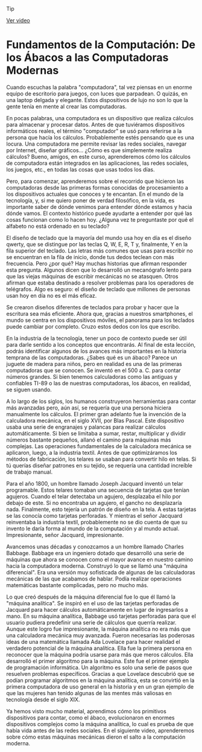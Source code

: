 > [!TIP]  
> [Ver video](https://youtu.be/RdDYc9RI-ZI)


# Fundamentos de la Computación: De los Ábacos a las Computadoras Modernas

Cuando escuchas la palabra "computadora", tal vez piensas en un enorme equipo de escritorio para juegos, con luces que parpadean. O quizás, en una laptop delgada y elegante. Estos dispositivos de lujo no son lo que la gente tenía en mente al crear las computadoras.

En pocas palabras, una computadora es un dispositivo que realiza cálculos para almacenar y procesar datos. Antes de que tuviéramos dispositivos informáticos reales, el término "computador" se usó para referirse a la persona que hacía los cálculos. Probablemente estés pensando que es una locura. Una computadora me permite revisar las redes sociales, navegar por Internet, diseñar gráficos... ¿Cómo es que simplemente realiza cálculos? Bueno, amigos, en este curso, aprenderemos cómo los cálculos de computadora están integrados en las aplicaciones, las redes sociales, los juegos, etc., en todas las cosas que usas todos los días.

Pero, para comenzar, aprenderemos sobre el recorrido que hicieron las computadoras desde las primeras formas conocidas de procesamiento a los dispositivos actuales que conoces y te encantan. En el mundo de la tecnología, y, si me quiero poner de verdad filosófico, en la vida, es importante saber de dónde venimos para entender dónde estamos y hacia dónde vamos. El contexto histórico puede ayudarte a entender por qué las cosas funcionan como lo hacen hoy. ¿Alguna vez te preguntaste por qué el alfabeto no está ordenado en su teclado?

El diseño de teclado que la mayoría del mundo usa hoy en día es el diseño qwerty, que se distingue por las teclas Q, W, E, R, T y, finalmente, Y en la fila superior del teclado. Las letras más comunes que usas para escribir no se encuentran en la fila de inicio, donde tus dedos teclean con más frecuencia. Pero ¿por qué? Hay muchas historias que afirman responder esta pregunta. Algunos dicen que lo desarrolló un mecanógrafo lento para que las viejas máquinas de escribir mecánicas no se atasquen. Otros afirman que estaba destinado a resolver problemas para los operadores de telégrafos. Algo es seguro: el diseño de teclado que millones de personas usan hoy en día no es el más eficaz.

Se crearon diseños diferentes de teclados para probar y hacer que la escritura sea más eficiente. Ahora que, gracias a nuestros smartphones, el mundo se centra en los dispositivos móviles, el panorama para los teclados puede cambiar por completo. Cruzo estos dedos con los que escribo.

En la industria de la tecnología, tener un poco de contexto puede ser útil para darle sentido a los conceptos que encontrarás. Al final de esta lección, podrás identificar algunos de los avances más importantes en la historia temprana de las computadoras. ¿Sabes qué es un ábaco? Parece un juguete de madera para niños, pero en realidad es una de las primeras computadoras que se conocen. Se inventó en el 500 a. C. para contar números grandes. Si bien tenemos calculadoras como las antiguas y confiables TI-89 o las de nuestras computadoras, los ábacos, en realidad, se siguen usando.

A lo largo de los siglos, los humanos construyeron herramientas para contar más avanzadas pero, aún así, se requería que una persona hiciera manualmente los cálculos. El primer gran adelanto fue la invención de la calculadora mecánica, en el siglo XVII, por Blas Pascal. Este dispositivo usaba una serie de engranajes y palancas para realizar cálculos automáticamente. Si bien se limitaba a sumar, restar, multiplicar y dividir números bastante pequeños, allanó el camino para máquinas más complejas. Las operaciones fundamentales de la calculadora mecánica se aplicaron, luego, a la industria textil. Antes de que optimizáramos los métodos de fabricación, los telares se usaban para convertir hilo en telas. Si tú querías diseñar patrones en su tejido, se requería una cantidad increíble de trabajo manual.

Para el año 1800, un hombre llamado Joseph Jacquard inventó un telar programable. Estos telares tomaban una secuencia de tarjetas que tenían agujeros. Cuando el telar detectaba un agujero, desplazaba el hilo por debajo de este. Si no encontraba un agujero, el gancho no desplazaría nada. Finalmente, esto tejería un patrón de diseño en la tela. A estas tarjetas se las conocía como tarjetas perforadas. Y mientras el señor Jacquard reinventaba la industria textil, probablemente no se dio cuenta de que su invento le daría forma al mundo de la computación y al mundo actual. Impresionante, señor Jacquard, impresionante.

Avancemos unas décadas y conozcamos a un hombre llamado Charles Babbage. Babbage era un ingeniero dotado que desarrolló una serie de máquinas que ahora se conocen como el mayor avance en nuestro camino hacia la computadora moderna. Construyó lo que se llamó una "máquina diferencial". Era una versión muy sofisticada de algunas de las calculadoras mecánicas de las que acabamos de hablar. Podía realizar operaciones matemáticas bastante complicadas, pero no mucho más.

Lo que creó después de la máquina diferencial fue lo que él llamó la "máquina analítica". Se inspiró en el uso de las tarjetas perforadas de Jacquard para hacer cálculos automáticamente en lugar de ingresarlos a mano. En su máquina analítica, Babbage usó tarjetas perforadas para que el usuario pudiera predefinir una serie de cálculos que querría realizar. Aunque este logro fue impresionante, la máquina analítica no era más que una calculadora mecánica muy avanzada. Fueron necesarias las poderosas ideas de una matemática llamada Ada Lovelace para hacer realidad el verdadero potencial de la máquina analítica. Ella fue la primera persona en reconocer que la máquina podría usarse para más que meros cálculos. Ella desarrolló el primer algoritmo para la máquina. Este fue el primer ejemplo de programación informática. Un algoritmo es solo una serie de pasos que resuelven problemas específicos. Gracias a que Lovelace descubrió que se podían programar algoritmos en la máquina analítica, esta se convirtió en la primera computadora de uso general en la historia y en un gran ejemplo de que las mujeres han tenido algunas de las mentes más valiosas en tecnología desde el siglo XIX.

Ya hemos visto mucho material, aprendimos cómo los primitivos dispositivos para contar, como el ábaco, evolucionaron en enormes dispositivos complejos como la máquina analítica, lo cual es prueba de que había vida antes de las redes sociales. En el siguiente video, aprenderemos sobre cómo estas máquinas mecánicas dieron el salto a la computación moderna.
